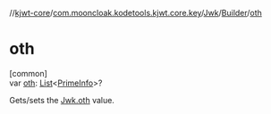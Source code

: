 //[kjwt-core](../../../../index.md)/[com.mooncloak.kodetools.kjwt.core.key](../../index.md)/[Jwk](../index.md)/[Builder](index.md)/[oth](oth.md)

# oth

[common]\
var [oth](oth.md): [List](https://kotlinlang.org/api/latest/jvm/stdlib/kotlin.collections/-list/index.html)&lt;[PrimeInfo](../../-prime-info/index.md)&gt;?

Gets/sets the [Jwk.oth](../oth.md) value.
